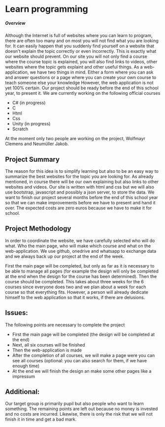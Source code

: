 # Learn programming

##### Overview

Although the Internet is full of websites where you can learn to program, there are often too many and on most you will not find what you are looking for.
It can easily happen that you suddenly find yourself on a website that doesn't explain the topic correctly or even incorrectly.
This is exactly what our website should prevent.
On our site you will not only find a course where the course topic is explained, you will also find links to videos, other websites where the topic gets explaint and other useful things.
As a web-application, we have two things in mind.
Either a form where you can ask and answer questions or a page where you can create your own course to teach someone else your knowledge
However, the web application is not yet 100% certain.
Our project should be ready before the end of this school year, to present it.
We are currently working on the following official courses

-	C# (in progress)
-	C
-	Html
-	Css
-	Unity (in progress)
-	Scratch

At the moment only two people are working on the project, Wolfmayr Clemens and Neumüller Jakob.




## Project Summary

The reason for this idea is to simplify learning but also to be an easy way to summarize the best websites for the topic you are looking for.
As already mentioned, in course there will be our own explaining but also links to other websites and videos.
Our site is written with html and css but we will also use bootstrap, javascript and possibly a json server, to store the data.
We want to finish our project several months before the end of this school year so that we can make improvements before we have to present and hand it over.
The expected costs are zero euros because we have to make it for school.





## Project Methodology

In order to coordinate the website, we have carefully selected who will do what.
Who the main page, who will make which course and what on the web-application.
We use github, onedrive and whatsapp to exchange data and we always back up our project at the end of the week. 

First the main page will be completed, but only as far as it is necessary to be able to manage all pages (for example the design will only be completed at the end when the design for the course has been determined).
Then the course should be completed. 
This takes about three weeks for the 6 courses since everyone does two and we plan about a week for each course so that everything fits.
However, a person will already dedicate himself to the web application so that it works, if there are delusions.

## Issues:
The following points are necessary to complete the project

-	First the main page will be completed (the design will be completed at the end)
-	Next, all six courses will be finished 
-	Then the web-application is made
-	After the completion of all courses, we will make a page were you can see all courses (optional: you can also search for them, if we have enough time)
-	At the end we will finish the design an make some other pages like a impressum

## Additional:
Our target group is primarily pupil but also people who want to learn something.
The remaining points are left out because no money is invested and no costs are incurred.
Likewise, there is only the risk that we will not finish it in time and get a bad mark.
